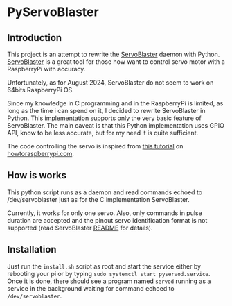 # PyServoBlaster

## Introduction
This project is an attempt to rewrite the [ServoBlaster](https://github.com/richardghirst/PiBits) daemon with Python. [ServoBlaster](https://github.com/richardghirst/PiBits) is a great tool for those how want to control servo motor with a RaspberryPi with accuracy.

Unfortunately, as for August 2024, ServoBlaster do not seem to work on 64bits RaspberryPi OS.

Since my knowledge in C programming and in the RaspberryPi is limited, as long as the time i can spend on it, I decided to rewrite ServoBlaster in Python. This implementation supports only the very basic feature of ServoBlaster.
The main caveat is that this Python implementation uses GPIO API, know to be less accurate, but for my need it is quite sufficient.

The code controlling the servo is inspired from [this tutorial](https://howtoraspberrypi.com/servo-raspberry-pi/) on [howtoraspberrypi.com](https://howtoraspberrypi.com/).

## How is works

This python script runs as a daemon and read commands echoed to /dev/servoblaster just as for the C implementation ServoBlaster.

Currently, it works for only one servo.
Also, only commands in pulse duration are accepted and the pinout servo identification format is not supported (read ServoBlaster [README](https://github.com/richardghirst/PiBits/blob/master/ServoBlaster/README.txt) for details). 


## Installation

Just run the ``install.sh`` script as root and start the service either by rebooting your pi or by typing ``sudo systemctl start pyservod.service``.
Once it is done, there should see a program named ``servod`` running as a service in the background waiting for command echoed to ``/dev/servoblaster``.
